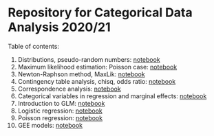 # Repository for Categorical Data Analysis 2020/21


Table of contents:

1. Distributions, pseudo-random numbers: [notebook](notebooks/cda_2021_03_09_lecture.ipynb)
2. Maximum likelihood estimation: Poisson case: [notebook](notebooks/cda_2021_03_16_lecture.ipynb)
3. Newton-Raphson method, MaxLik: [notebook](notebooks/cda_2021_03_23_lecture.ipynb)
4. Contingency table analysis, chisq, odds ratio: [notebook](notebooks/cda_2021_03_30_lecture.ipynb)
5. Correspondence analysis: [notebook](notebooks/cda_2021_04_13_lecture.ipynb)
6. Categorical variables in regression and marginal effects: [notebook](notebooks/cda_2021_04_20_lecture.ipynb)
7. Introduction to GLM: [notebook](notebooks/cda_2021_04_27_lecture.ipynb)
8. Logistic regression: [notebook](notebooks/cda_2021_05_11_lecture.ipynb)
9. Poisson regression: [notebook](notebooks/cda_2021_05_18_lecture.ipynb)
10. GEE models: [notebook](notebooks/cda_2021_05_25_lecture.ipynb)
